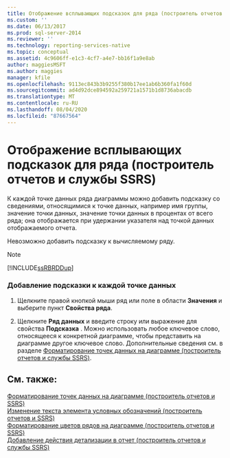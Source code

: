 ```yaml
---
title: Отображение всплывающих подсказок для ряда (построитель отчетов и службы SSRS) | Документы Майкрософт
ms.custom: ''
ms.date: 06/13/2017
ms.prod: sql-server-2014
ms.reviewer: ''
ms.technology: reporting-services-native
ms.topic: conceptual
ms.assetid: 4c9606ff-e1c3-4cf7-a4e7-bb16f1a9e8ab
author: maggiesMSFT
ms.author: maggies
manager: kfile
ms.openlocfilehash: 9113ec843b3b9255f380b17ee1ab6b360fa1f60d
ms.sourcegitcommit: ad4d92dce894592a259721a1571b1d8736abacdb
ms.translationtype: MT
ms.contentlocale: ru-RU
ms.lasthandoff: 08/04/2020
ms.locfileid: "87667564"
---
```

# <a name="show-tooltips-on-a-series-report-builder-and-ssrs"></a>Отображение всплывающих подсказок для ряда (построитель отчетов и службы SSRS)
  К каждой точке данных ряда диаграммы можно добавить подсказку со сведениями, относящимися к точке данных, например имя группы, значение точки данных, значение точки данных в процентах от всего ряда; она отображается при удержании указателя над точкой данных отображаемого отчета.  
  
 Невозможно добавить подсказку к вычисляемому ряду.  
  
> [!NOTE]  
>  [!INCLUDE[ssRBRDDup](../../includes/ssrbrddup-md.md)]  
  
### <a name="to-specify-a-tooltip-on-each-data-point"></a>Добавление подсказки к каждой точке данных  
  
1.  Щелкните правой кнопкой мыши ряд или поле в области **Значения** и выберите пункт **Свойства ряда**.  
  
2.  Щелкните **Ряд данных** и введите строку или выражение для свойства **Подсказка** . Можно использовать любое ключевое слово, относящееся к конкретной диаграмме, чтобы представить на диаграмме другое ключевое слово. Дополнительные сведения см. в разделе [Форматирование точек данных на диаграмме (построитель отчетов и службы SSRS)](formatting-data-points-on-a-chart-report-builder-and-ssrs.md).  
  
## <a name="see-also"></a>См. также:  
 [Форматирование точек данных на диаграмме &#40;построитель отчетов и SSRS&#41;](formatting-data-points-on-a-chart-report-builder-and-ssrs.md)   
 [Изменение текста элемента условных обозначений &#40;построитель отчетов и SSRS&#41;](chart-legend-change-item-text-report-builder.md)   
 [Форматирование цветов рядов на диаграмме &#40;построитель отчетов и SSRS&#41;](formatting-series-colors-on-a-chart-report-builder-and-ssrs.md)   
 [Добавление действия детализации в отчет (построитель отчетов и службы SSRS)](add-a-drillthrough-action-on-a-report-report-builder-and-ssrs.md)  
  
  
